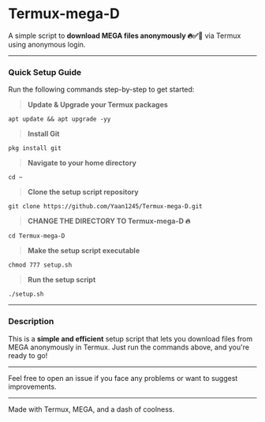 # Termux-mega-D

A simple script to **download MEGA files anonymously 🔥✅🗿** via Termux using anonymous login.

---

### Quick Setup Guide

Run the following commands step-by-step to get started:

> **Update & Upgrade your Termux packages**  
<pre><code>apt update && apt upgrade -yy</code></pre>

> **Install Git**  
<pre><code>pkg install git</code></pre>

> **Navigate to your home directory**  
<pre><code>cd ~</code></pre>

> **Clone the setup script repository**  
<pre><code>git clone https://github.com/Yaan1245/Termux-mega-D.git</code></pre>

> **CHANGE THE DIRECTORY TO Termux-mega-D 🔥**  
<pre><code>cd Termux-mega-D</code></pre>

> **Make the setup script executable**  
<pre><code>chmod 777 setup.sh</code></pre>

> **Run the setup script**  
<pre><code>./setup.sh</code></pre>

---

### Description

This is a **simple and efficient** setup script that lets you download files from MEGA anonymously in Termux. Just run the commands above, and you're ready to go!

---

Feel free to open an issue if you face any problems or want to suggest improvements.

---

Made with Termux, MEGA, and a dash of coolness.

